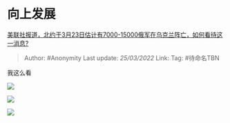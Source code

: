 # 向上发展
[美联社报道，北约于3月23日估计有7000-15000俄军在乌克兰阵亡，如何看待这一消息?](https://www.zhihu.com/question/523776053/answer/2405564216)

> Author: #Anonymity
> Last update: *25/03/2022*
> Link:
> Tag: #待命名TBN

我这么看

![](https://pic2.zhimg.com/50/v2-4d88a22ca2dbd965fbaf41dbacad6fb2_720w.jpg?source=1940ef5c)

![](https://pic1.zhimg.com/50/v2-5ea20f2df9bdae8d054479e505955baf_720w.jpg?source=1940ef5c)

![](https://pic1.zhimg.com/50/v2-12d64c99e06a3e8c1dd1056eba32aabe_720w.jpg?source=1940ef5c)
